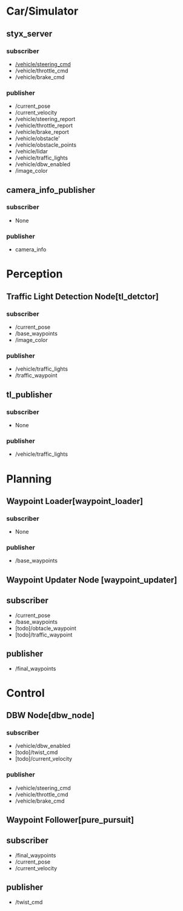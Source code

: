 
# Car/Simulator

## styx_server

### subscriber
- [/vehicle/steering_cmd](./msg.md#topic:/vehicle/steering_cmd)
- /vehicle/throttle_cmd
- /vehicle/brake_cmd

### publisher
- /current_pose
- /current_velocity
- /vehicle/steering_report
- /vehicle/throttle_report
- /vehicle/brake_report
- /vehicle/obstacle'
- /vehicle/obstacle_points
- /vehicle/lidar
- /vehicle/traffic_lights
- /vehicle/dbw_enabled
- /image_color

## camera_info_publisher

### subscriber 
- None

### publisher
- camera_info

# Perception

## Traffic Light Detection Node[tl_detctor]

### subscriber 
- /current_pose
- /base_waypoints
- /image_color

### publisher

- /vehicle/traffic_lights
- /traffic_waypoint

## tl_publisher

### subscriber
- None

### publisher
- /vehicle/traffic_lights

# Planning
## Waypoint Loader[waypoint_loader]

### subscriber 
- None

### publisher
- /base_waypoints

## Waypoint Updater Node [waypoint_updater]

## subscriber 
- /current_pose
- /base_waypoints
- [todo]/obtacle_waypoint
- [todo]/traffic_waypoint

## publisher
- /final_waypoints

# Control

## DBW Node[dbw_node]
### subscriber 
- /vehicle/dbw_enabled
- [todo]/twist_cmd
- [todo]/current_velocity

### publisher
- /vehicle/steering_cmd
- /vehicle/throttle_cmd
- /vehicle/brake_cmd

## Waypoint Follower[pure_pursuit]
## subscriber 
- /final_waypoints
- /current_pose
- /current_velocity

## publisher
- /twist_cmd


